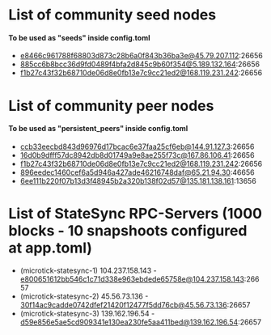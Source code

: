 # List of community seed nodes
#### To be used as "seeds" inside config.toml
- e8466c961788f68803d873c28b6a0f843b36ba3e@45.79.207.112:26656
- 885cc6b8bcc36d9fd0489f4bfa2d845c9b60f354@5.189.132.164:26656
- f1b27c43f32b68710de06d8e0fb13e7c9cc21ed2@168.119.231.242:26656


# List of community peer nodes
#### To be used as "persistent_peers" inside config.toml
- ccb33eecbd843d96976d17bcac6e37faa25cf6eb@144.91.127.3:26656
- 16d0b9dfff57dc8942db8d01749a9e8ae255f73c@167.86.106.41:26656
- f1b27c43f32b68710de06d8e0fb13e7c9cc21ed2@168.119.231.242:26656
- 896eedec1460cef6a5d946a427ade46216748daf@65.21.94.30:46656
- 6ee111b220f07b13d3f48945b2a320b138f02d57@135.181.138.161:13656

# List of StateSync RPC-Servers (1000 blocks - 10 snapshoots configured at app.toml)
- (microtick-statesync-1) 104.237.158.143 - e800651612bb546c1c71d338e963ebdede65758e@104.237.158.143:26657
- (microtick-statesync-2) 45.56.73.136 - 30f14ac9cadde0742dfef21420f12477f5dd76cb@45.56.73.136:26657
- (microtick-statesync-3) 139.162.196.54 - d59e856e5ae5cd909341e130ea230fe5aa411bed@139.162.196.54:26657
